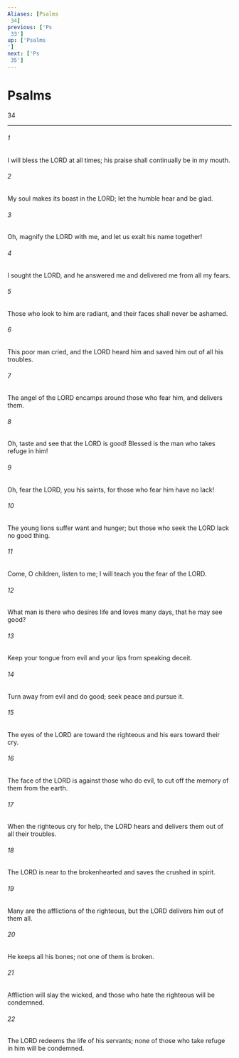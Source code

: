 ```yaml
---
Aliases: [Psalms 34]
previous: ['Ps 33']
up: ['Psalms']
next: ['Ps 35']
---
```

# Psalms 34

***
 

###### 1 
I will bless the LORD at all times;  his praise shall continually be in my mouth.   

###### 2 
My soul makes its boast in the LORD;  let the humble hear and be glad.   

###### 3 
Oh, magnify the LORD with me,  and let us exalt his name together!  

###### 4 
I sought the LORD, and he answered me  and delivered me from all my fears.   

###### 5 
Those who look to him are radiant,  and their faces shall never be ashamed.   

###### 6 
This poor man cried, and the LORD heard him  and saved him out of all his troubles.   

###### 7 
The angel of the LORD encamps  around those who fear him, and delivers them.  

###### 8 
Oh, taste and see that the LORD is good!  Blessed is the man who takes refuge in him!   

###### 9 
Oh, fear the LORD, you his saints,  for those who fear him have no lack!   

###### 10 
The young lions suffer want and hunger;  but those who seek the LORD lack no good thing.  

###### 11 
Come, O children, listen to me;  I will teach you the fear of the LORD.   

###### 12 
What man is there who desires life  and loves many days, that he may see good?   

###### 13 
Keep your tongue from evil  and your lips from speaking deceit.   

###### 14 
Turn away from evil and do good;  seek peace and pursue it.  

###### 15 
The eyes of the LORD are toward the righteous  and his ears toward their cry.   

###### 16 
The face of the LORD is against those who do evil,  to cut off the memory of them from the earth.   

###### 17 
When the righteous cry for help, the LORD hears  and delivers them out of all their troubles.   

###### 18 
The LORD is near to the brokenhearted  and saves the crushed in spirit.  

###### 19 
Many are the afflictions of the righteous,  but the LORD delivers him out of them all.   

###### 20 
He keeps all his bones;  not one of them is broken.   

###### 21 
Affliction will slay the wicked,  and those who hate the righteous will be condemned.   

###### 22 
The LORD redeems the life of his servants;  none of those who take refuge in him will be condemned.
